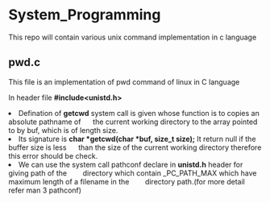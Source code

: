 # System_Programming

This repo will contain various unix command implementation in c language

## pwd.c ##
This file is an implementation of pwd command of linux in C language

In header file <b>#include<unistd.h></b> <br>
<li>Defination of <b>getcwd</b> system call is given whose function is to copies an absolute pathname of &nbsp;&nbsp;&nbsp;&nbsp;&nbsp;the current working directory to the array pointed to by buf, which is of length size.
  <li>Its signature is <b>char *getcwd(char *buf, size_t size);</b> It return null if the buffer size is less &nbsp;&nbsp;&nbsp;&nbsp;&nbsp;than the size of the current working directory therefore this error should be check.
  <li>We can use the system call pathconf declare in <b>unistd.h</b> header for giving path of the &nbsp;&nbsp;&nbsp;&nbsp;&nbsp;&nbsp; directory which contain _PC_PATH_MAX which have maximum length of a filename in the &nbsp;&nbsp;&nbsp;&nbsp;&nbsp;&nbsp; directory path.(for more detail refer man 3 pathconf)
  
  
